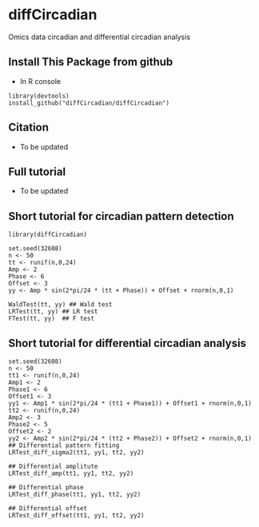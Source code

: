 # diffCircadian
Omics data circadian and differential circadian analysis

## Install This Package from github
* In R console

```{R}
library(devtools)
install_github("diffCircadian/diffCircadian") 
```

## Citation

* To be updated


## Full tutorial

* To be updated

## Short tutorial for circadian pattern detection

```{R}
library(diffCircadian)

set.seed(32608)
n <- 50
tt <- runif(n,0,24) 
Amp <- 2
Phase <- 6
Offset <- 3
yy <- Amp * sin(2*pi/24 * (tt + Phase)) + Offset + rnorm(n,0,1)

WaldTest(tt, yy) ## Wald test
LRTest(tt, yy) ## LR test
FTest(tt, yy)  ## F test
```

## Short tutorial for differential circadian analysis

```{R}
set.seed(32608)
n <- 50
tt1 <- runif(n,0,24) 
Amp1 <- 2
Phase1 <- 6
Offset1 <- 3
yy1 <- Amp1 * sin(2*pi/24 * (tt1 + Phase1)) + Offset1 + rnorm(n,0,1)
tt2 <- runif(n,0,24) 
Amp2 <- 3
Phase2 <- 5
Offset2 <- 2
yy2 <- Amp2 * sin(2*pi/24 * (tt2 + Phase2)) + Offset2 + rnorm(n,0,1)
## Differential pattern fitting
LRTest_diff_sigma2(tt1, yy1, tt2, yy2)

## Differential amplitute
LRTest_diff_amp(tt1, yy1, tt2, yy2)

## Differential phase 
LRTest_diff_phase(tt1, yy1, tt2, yy2)

## Differential offset 
LRTest_diff_offset(tt1, yy1, tt2, yy2)


```
